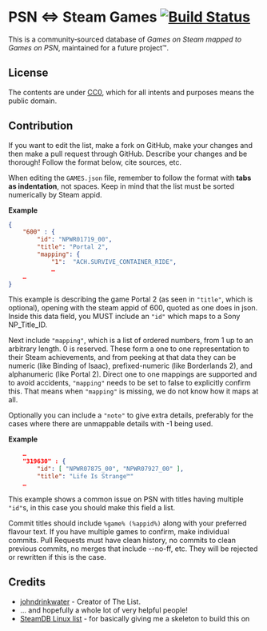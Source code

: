 PSN ⇔ Steam Games [![Build Status](https://api.travis-ci.org/johndrinkwater/PSN-to-Steam.svg)](https://travis-ci.org/johndrinkwater/PSN-to-Steam)
=========================
This is a community‐sourced database of *Games on Steam mapped to Games on
PSN*, maintained for a future project™.

License
-------
The contents are under
[CC0](https://creativecommons.org/publicdomain/zero/1.0/), which for all
intents and purposes means the public domain.

Contribution
------------
If you want to edit the list, make a fork on GitHub, make your changes and then
make a pull request through GitHub. Describe your changes and be thorough!
Follow the format below, cite sources, etc.

When editing the `GAMES.json` file, remember to follow the format with **tabs
as indentation**, not spaces.  Keep in mind that the list must be sorted
numerically by Steam appid.

**Example**

```json
{
	"600" : {
		"id": "NPWR01719_00",
		"title": "Portal 2",
		"mapping": {
			"1":  "ACH.SURVIVE_CONTAINER_RIDE",
			…
	…
}
```

This example is describing the game Portal 2 (as seen in `"title"`, which is
optional), opening with the steam appid of 600, quoted as one does in json.
Inside this data field, you MUST include an `"id"` which maps to a Sony
NP_Title_ID.

Next include `"mapping"`, which is a list of ordered numbers, from 1 up to an
arbitrary length. 0 is reserved. These form a one to one representation to
their Steam achievements, and from peeking at that data they can be numeric
(like Binding of Isaac), prefixed-numeric (like Borderlands 2), and
alphanumeric (like Portal 2). Direct one to one mappings are supported and to
avoid accidents, `"mapping"` needs to be set to false to explicitly confirm
this. That means when `"mapping"` is missing, we do not know how it maps at all.

Optionally you can include a `"note"` to give extra details, preferably for the
cases where there are unmappable details with -1 being used.

**Example**

```json
	…
	"319630" : {
		"id": [ "NPWR07875_00", "NPWR07927_00" ],
		"title": "Life Is Strange™"
	…
```

This example shows a common issue on PSN with titles having multiple `"id"`s, in this case you should make this field a list.


Commit titles should include `%game% (%appid%)` along with your preferred
flavour text. If you have multiple games to confirm, make individual commits.
Pull Requests must have clean history, no commits to clean previous commits, no
merges that include --no-ff, etc. They will be rejected or rewritten if this is
the case.

Credits
-------
- [johndrinkwater](https://github.com/johndrinkwater) - Creator of The List.
- … and hopefully a whole lot of very helpful people!
- [SteamDB Linux list](https://github.com/SteamDatabase/SteamLinux) - for
  basically giving me a skeleton to build this on
